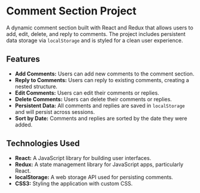 # Comment Section Project

A dynamic comment section built with React and Redux that allows users to add, edit, delete, and reply to comments. The project includes persistent data storage via `localStorage` and is styled for a clean user experience.

## Features

- **Add Comments:** Users can add new comments to the comment section.
- **Reply to Comments:** Users can reply to existing comments, creating a nested structure.
- **Edit Comments:** Users can edit their comments or replies.
- **Delete Comments:** Users can delete their comments or replies.
- **Persistent Data:** All comments and replies are saved in `localStorage` and will persist across sessions.
- **Sort by Date:** Comments and replies are sorted by the date they were added.

## Technologies Used

- **React:** A JavaScript library for building user interfaces.
- **Redux:** A state management library for JavaScript apps, particularly React.
- **localStorage:** A web storage API used for persisting comments.
- **CSS3:** Styling the application with custom CSS.



